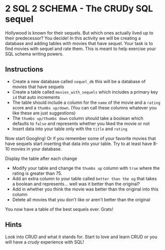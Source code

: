 # 2 SQL 2 SCHEMA - The CRUDy SQL sequel

Hollywood is known for their sequels. But which ones actually lived up to their predecessor? You decide! In this activity we will be creating a database and adding tables with movies that have sequel. Your task is to find movies with sequel and rate them. This is meant to help exercise your SQL schema writing powers.

## Instructions

* Create a new database called `sequel_db` this will be a database of movies that have sequels
* Create a table called `movies_with_sequels` which includes a primary key `id` that auto increments
* The table should include a column for the `name` of the movie and a `rating` score and a `thumbs up/down`. (You can call these columns whatever you like these are just suggestions)
* The `thumbs up/thumbs down` column should take a boolean which defaults to `false` and represents whether you liked the movie or not
* Insert data into your table only with the `title` and `rating`
  
Now start Googling! Or if you remember some of your favorite movies that have sequels start inserting that data into your table. Try to at least have 8-10 movies in your database.

Display the table after each change

* Modify your table and change the `thumbs up` column with `true` where the rating is greater than 75.
* Add an extra column to your table called `better than the og` that takes a boolean and represents... well was it better than the original?
* Add in whether you think the movie was better than the original into this column
* Delete all movies that you don't like or aren't better than the original

You now have a table of the best sequels ever. Grats!

## Hints

Look into CRUD and what it stands for. Start to love and learn CRUD or you will have a _crudy_ experience with SQL!